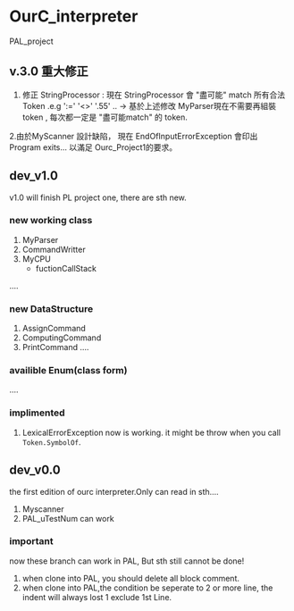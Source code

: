 # OurC_interpreter
PAL_project

## v.3.0 重大修正
1. 修正 StringProcessor : 現在 StringProcessor 會 "盡可能" match 所有合法Token .e.g ':=' '<>' '.55' ..
  -> 基於上述修改 MyParser現在不需要再組裝 token , 每次都一定是 "盡可能match" 的 token.
  
2.由於MyScanner 設計缺陷， 現在 EndOfInputErrorException 會印出 Program exits... 以滿足 Ourc_Project1的要求。


## dev_v1.0
v1.0 will finish PL project one, there are sth new.

### new working class
1. MyParser
2. CommandWritter
3. MyCPU
    - fuctionCallStack
    
....

### new DataStructure

1. AssignCommand
2. ComputingCommand
3. PrintCommand
....

### availible Enum(class form)
....

### implimented
1. LexicalErrorException now is working. it might be throw when you call `Token.SymbolOf`.

## dev_v0.0
the first edition of ourc interpreter.Only can read in sth....

1. Myscanner
2. PAL_uTestNum can work

### important

now these branch can work in PAL, But sth still cannot be done!

1. when clone into PAL, you should delete all block comment.
2. when clone into PAL,the condition be seperate to 2 or more line, the indent will always lost 1 exclude 1st Line. 
